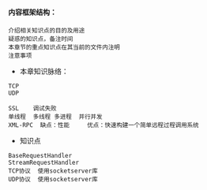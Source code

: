 #### 内容框架结构：
```
介绍相关知识点的目的及用途
疑惑的知识点，备注时间
本章节的重点知识点在其当前的文件内注明
注意事项
```


- 本章知识脉络：
```
TCP
UDP

SSL    调试失败
单线程  多线程 多进程  并行并发
XML-RPC  缺点：性能     优点：快速构建一个简单远程过程调用系统

```

- 知识点
```
BaseRequestHandler
StreamRequestHandler
TCP协议  使用socketserver库
UDP协议  使用socketserver库
```
